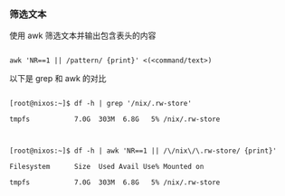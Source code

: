 [^tag]: linux



### 筛选文本

  

使用 awk 筛选文本并输出包含表头的内容

  

```shell

awk 'NR==1 || /pattern/ {print}' <(<command/text>)

```

  

以下是 grep 和 awk 的对比

  

```shell

[root@nixos:~]$ df -h | grep '/nix/.rw-store'

tmpfs           7.0G  303M  6.8G   5% /nix/.rw-store

  

[root@nixos:~]$ df -h | awk 'NR==1 || /\/nix\/\.rw-store/ {print}'

Filesystem      Size  Used Avail Use% Mounted on

tmpfs           7.0G  303M  6.8G   5% /nix/.rw-store

```